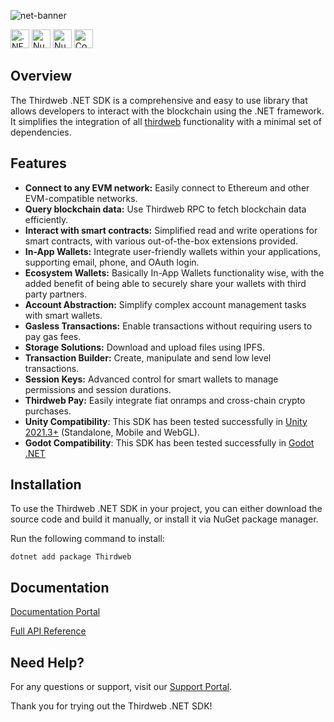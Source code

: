 ![net-banner](https://github.com/thirdweb-dev/dotnet/assets/43042585/6abcdae9-b49f-492a-98de-b01756e21798)

[<img alt=".NET Documentation" src="https://img.shields.io/badge/.NET-Documentation-purple?logo=dotnet&style=for-the-badge" height="30">](https://portal.thirdweb.com/dotnet)
[<img alt="NuGet Version" src="https://img.shields.io/nuget/v/Thirdweb?logo=nuget&style=for-the-badge" height="30">](https://www.nuget.org/packages/Thirdweb)
[<img alt="NuGet Downloads" src="https://img.shields.io/nuget/dt/Thirdweb?logo=nuget&style=for-the-badge" height="30">](https://www.nuget.org/packages/Thirdweb)
[<img alt="Codecov" src="https://img.shields.io/codecov/c/github/thirdweb-dev/dotnet?logo=codecov&style=for-the-badge" height="30">](https://app.codecov.io/gh/thirdweb-dev/dotnet)

## Overview

The Thirdweb .NET SDK is a comprehensive and easy to use library that allows developers to interact with the blockchain using the .NET framework. It simplifies the integration of all [thirdweb](https://thirdweb.com/) functionality with a minimal set of dependencies.

## Features

- **Connect to any EVM network:** Easily connect to Ethereum and other EVM-compatible networks.
- **Query blockchain data:** Use Thirdweb RPC to fetch blockchain data efficiently.
- **Interact with smart contracts:** Simplified read and write operations for smart contracts, with various out-of-the-box extensions provided.
- **In-App Wallets:** Integrate user-friendly wallets within your applications, supporting email, phone, and OAuth login.
- **Ecosystem Wallets:** Basically In-App Wallets functionality wise, with the added benefit of being able to securely share your wallets with third party partners.
- **Account Abstraction:** Simplify complex account management tasks with smart wallets.
- **Gasless Transactions:** Enable transactions without requiring users to pay gas fees.
- **Storage Solutions:** Download and upload files using IPFS.
- **Transaction Builder:** Create, manipulate and send low level transactions.
- **Session Keys:** Advanced control for smart wallets to manage permissions and session durations.
- **Thirdweb Pay:** Easily integrate fiat onramps and cross-chain crypto purchases.
- **Unity Compatibility**: This SDK has been tested successfully in [Unity 2021.3+](https://portal.thirdweb.com/unity/v5) (Standalone, Mobile and WebGL).
- **Godot Compatibility**: This SDK has been tested successfully in [Godot .NET](https://portal.thirdweb.com/dotnet/godot)

## Installation

To use the Thirdweb .NET SDK in your project, you can either download the source code and build it manually, or install it via NuGet package manager.

Run the following command to install:

```
dotnet add package Thirdweb
```

## Documentation

[Documentation Portal](https://portal.thirdweb.com/dotnet)

[Full API Reference](https://thirdweb-dev.github.io/dotnet/)

## Need Help?

For any questions or support, visit our [Support Portal](https://thirdweb.com/support).

Thank you for trying out the Thirdweb .NET SDK!
